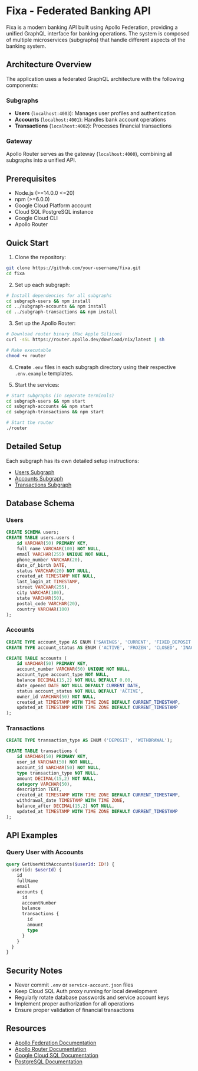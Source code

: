 # Fixa - Federated Banking API

Fixa is a modern banking API built using Apollo Federation, providing a unified GraphQL interface for banking operations. The system is composed of multiple microservices (subgraphs) that handle different aspects of the banking system.

## Architecture Overview

The application uses a federated GraphQL architecture with the following components:

### Subgraphs
- **Users** (`localhost:4003`): Manages user profiles and authentication
- **Accounts** (`localhost:4001`): Handles bank account operations
- **Transactions** (`localhost:4002`): Processes financial transactions

### Gateway
Apollo Router serves as the gateway (`localhost:4000`), combining all subgraphs into a unified API.

## Prerequisites

- Node.js (>=14.0.0 <=20)
- npm (>=6.0.0)
- Google Cloud Platform account
- Cloud SQL PostgreSQL instance
- Google Cloud CLI
- Apollo Router

## Quick Start

1. Clone the repository:
```bash
git clone https://github.com/your-username/fixa.git
cd fixa
```

2. Set up each subgraph:
```bash
# Install dependencies for all subgraphs
cd subgraph-users && npm install
cd ../subgraph-accounts && npm install
cd ../subgraph-transactions && npm install
```

3. Set up the Apollo Router:
```bash
# Download router binary (Mac Apple Silicon)
curl -sSL https://router.apollo.dev/download/nix/latest | sh

# Make executable
chmod +x router
```

4. Create `.env` files in each subgraph directory using their respective `.env.example` templates.

5. Start the services:
```bash
# Start subgraphs (in separate terminals)
cd subgraph-users && npm start
cd subgraph-accounts && npm start
cd subgraph-transactions && npm start

# Start the router
./router
```

## Detailed Setup

Each subgraph has its own detailed setup instructions:
- [Users Subgraph](./subgraph-users/README.md)
- [Accounts Subgraph](./subgraph-accounts/README.md)
- [Transactions Subgraph](./subgraph-transactions/README.md)

## Database Schema

### Users
```sql
CREATE SCHEMA users;
CREATE TABLE users.users (
    id VARCHAR(50) PRIMARY KEY,
    full_name VARCHAR(100) NOT NULL,
    email VARCHAR(255) UNIQUE NOT NULL,
    phone_number VARCHAR(20),
    date_of_birth DATE,
    status VARCHAR(20) NOT NULL,
    created_at TIMESTAMP NOT NULL,
    last_login_at TIMESTAMP,
    street VARCHAR(255),
    city VARCHAR(100),
    state VARCHAR(50),
    postal_code VARCHAR(20),
    country VARCHAR(100)
);
```

### Accounts
```sql
CREATE TYPE account_type AS ENUM ('SAVINGS', 'CURRENT', 'FIXED_DEPOSIT');
CREATE TYPE account_status AS ENUM ('ACTIVE', 'FROZEN', 'CLOSED', 'INACTIVE');

CREATE TABLE accounts (
    id VARCHAR(50) PRIMARY KEY,
    account_number VARCHAR(50) UNIQUE NOT NULL,
    account_type account_type NOT NULL,
    balance DECIMAL(15,2) NOT NULL DEFAULT 0.00,
    date_opened DATE NOT NULL DEFAULT CURRENT_DATE,
    status account_status NOT NULL DEFAULT 'ACTIVE',
    owner_id VARCHAR(50) NOT NULL,
    created_at TIMESTAMP WITH TIME ZONE DEFAULT CURRENT_TIMESTAMP,
    updated_at TIMESTAMP WITH TIME ZONE DEFAULT CURRENT_TIMESTAMP
);
```

### Transactions
```sql
CREATE TYPE transaction_type AS ENUM ('DEPOSIT', 'WITHDRAWAL');

CREATE TABLE transactions (
    id VARCHAR(50) PRIMARY KEY,
    user_id VARCHAR(50) NOT NULL,
    account_id VARCHAR(50) NOT NULL,
    type transaction_type NOT NULL,
    amount DECIMAL(15,2) NOT NULL,
    category VARCHAR(50),
    description TEXT,
    created_at TIMESTAMP WITH TIME ZONE DEFAULT CURRENT_TIMESTAMP,
    withdrawal_date TIMESTAMP WITH TIME ZONE,
    balance_after DECIMAL(15,2) NOT NULL,
    updated_at TIMESTAMP WITH TIME ZONE DEFAULT CURRENT_TIMESTAMP
);
```

## API Examples

### Query User with Accounts
```graphql
query GetUserWithAccounts($userId: ID!) {
  user(id: $userId) {
    id
    fullName
    email
    accounts {
      id
      accountNumber
      balance
      transactions {
        id
        amount
        type
      }
    }
  }
}
```

## Security Notes

- Never commit `.env` or `service-account.json` files
- Keep Cloud SQL Auth proxy running for local development
- Regularly rotate database passwords and service account keys
- Implement proper authorization for all operations
- Ensure proper validation of financial transactions

## Resources

- [Apollo Federation Documentation](https://www.apollographql.com/docs/federation/)
- [Apollo Router Documentation](https://www.apollographql.com/docs/router/)
- [Google Cloud SQL Documentation](https://cloud.google.com/sql/docs)
- [PostgreSQL Documentation](https://www.postgresql.org/docs/)


